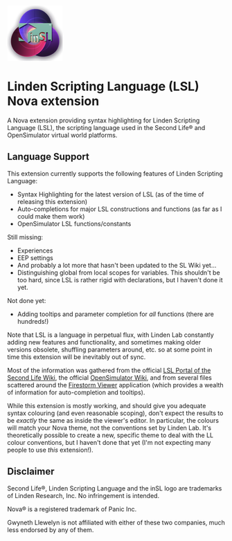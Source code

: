 
![LSL syntax highlighting for the Nova editor](https://github.com/GwynethLlewelyn/LSL.novaextension/blob/main/Images/extension/Nova-LSL-logo.png?raw=true)

# Linden Scripting Language (LSL) Nova extension

A Nova extension providing syntax highlighting for Linden Scripting Language (LSL), the scripting language used in the Second Life® and OpenSimulator virtual world platforms.

## Language Support

This extension currently supports the following features of Linden Scripting Language:

- Syntax Highlighting for the latest version of LSL (as of the time of releasing this extension)
- Auto-completions for major LSL constructions and functions (as far as I could make them work)
- OpenSimulator LSL functions/constants

Still missing:

- Experiences
- EEP settings
- And probably a lot more that hasn't been updated to the SL Wiki yet...
- Distinguishing global from local scopes for variables. This shouldn't be too hard, since LSL is rather rigid with declarations, but I haven't done it yet.

Not done yet:

- Adding tooltips and parameter completion for _all_ functions (there are hundreds!)

Note that LSL is a language in perpetual flux, with Linden Lab constantly adding new features and functionality, and
sometimes making older versions obsolete, shuffling parameters around, etc. so at some point in time this extension will
be inevitably out of sync.

Most of the information was gathered from the official [LSL Portal of the Second Life Wiki](https://wiki.secondlife.com/wiki/LSL_Portal),
the official [OpenSimulator Wiki](http://opensimulator.org/wiki/), and from several files scattered around the
[Firestorm Viewer](https://www.firestormviewer.org/) application (which provides a wealth of information for
auto-completion and tooltips).

While this extension is mostly working, and should give you adequate syntax colouring (and even reasonable scoping),
don't expect the results to be _exactly_ the same as inside the viewer's editor. In particular, the colours will match
your Nova theme, not the conventions set by Linden Lab. It's theoretically possible to create a new, specific theme to deal
with the LL colour conventions, but I haven't done that yet (I'm not expecting many people to use _this_ extension!).

## Disclaimer

Second Life®, Linden Scripting Language and the inSL logo are trademarks of Linden Research, Inc. No infringement is intended.

Nova® is a registered trademark of Panic Inc.

Gwyneth Llewelyn is not affiliated with either of these two companies, much less endorsed by any of them.